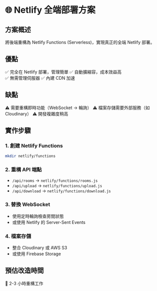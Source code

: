 # 🌐 Netlify 全端部署方案

## 方案概述
將後端重構為 Netlify Functions (Serverless)，實現真正的全端 Netlify 部署。

## 優點
✅ 完全在 Netlify 部署，管理簡單
✅ 自動擴縮容，成本效益高  
✅ 無需管理伺服器
✅ 內建 CDN 加速

## 缺點
⚠️ 需要重構即時功能（WebSocket → 輪詢）
⚠️ 檔案存儲需要外部服務（如 Cloudinary）
⚠️ 開發複雜度稍高

## 實作步驟

### 1. 創建 Netlify Functions
```bash
mkdir netlify/functions
```

### 2. 重構 API 端點
- `/api/rooms` → `netlify/functions/rooms.js`
- `/api/upload` → `netlify/functions/upload.js`
- `/api/download` → `netlify/functions/download.js`

### 3. 替換 WebSocket
- 使用定時輪詢檢查房間狀態
- 或使用 Netlify 的 Server-Sent Events

### 4. 檔案存儲
- 整合 Cloudinary 或 AWS S3
- 或使用 Firebase Storage

## 預估改造時間
📅 2-3 小時重構工作
